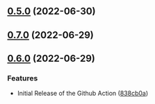 ## [0.5.0](https://github.com/MongoCamp/mongodb-github-action/compare/0.7.0...0.5.0) (2022-06-30)

## [0.7.0](https://github.com/MongoCamp/mongodb-github-action/compare/0.6.0...0.7.0) (2022-06-29)

## [0.6.0](https://github.com/MongoCamp/mongodb-github-action/compare/0.5.0...0.6.0) (2022-06-29)


### Features

* Initial Release of the Github Action ([838cb0a](https://github.com/MongoCamp/mongodb-github-action/commit/838cb0a82f3401e35d12f6447c81c52e0f6484c1))

